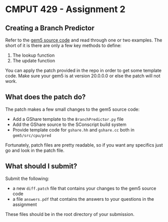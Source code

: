# CMPUT 429 - Assignment 2

## Creating a Branch Predictor

Refer to the [gem5 source code](https://github.com/gem5/gem5/tree/stable/src/cpu/pred) and read through one or two examples. The short of it is there are only a few key methods to define:
1. The lookup function
2. The update function

You can apply the patch provided in the repo in order to get some template code. Make sure your gem5 is at version 20.0.0.0 or else the patch will not work.

## What does the patch do?

The patch makes a few small changes to the gem5 source code:
- Add a GShare template to the `BranchPredictor.py` file
- Add the GShare source to the SConscript build system
- Provide template code for `gshare.hh` and `gshare.cc` both in `gem5/src/cpu/pred`

Fortunately, patch files are pretty readable, so if you want any specifics just go and look in the patch file.

## What should I submit?

Submit the following:
- a new `diff.patch` file that contains your changes to the gem5 source code
- a file `answers.pdf` that contains the answers to your questions in the assignment

These files should be in the root directory of your submission.
